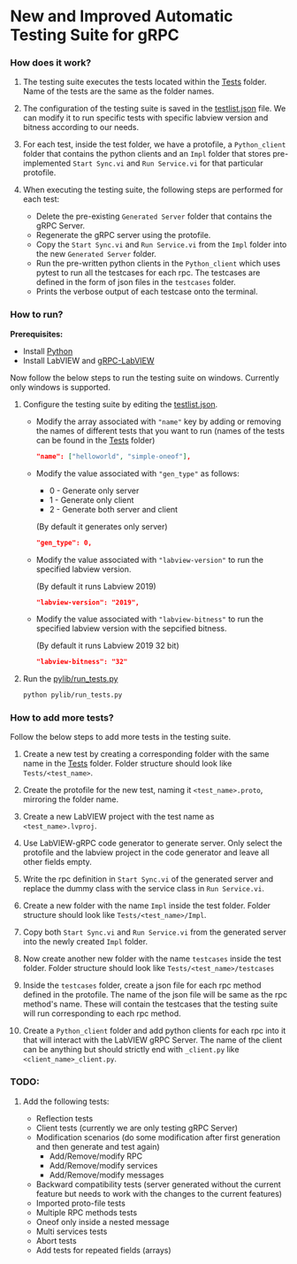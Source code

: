 # New and Improved Automatic Testing Suite for gRPC

### How does it work?

1. The testing suite executes the tests located within the [Tests](Tests/) folder. Name of the tests are the same as the folder names.

2. The configuration of the testing suite is saved in the [testlist.json](pylib/testlist.json) file. We can modify it to run specific tests with specific labview version and bitness according to our needs.

3. For each test, inside the test folder, we have a protofile, a `Python_client` folder that contains the python clients and an `Impl` folder that stores pre-implemented `Start Sync.vi` and `Run Service.vi` for that particular protofile.

4. When executing the testing suite, the following steps are performed for each test:
   - Delete the pre-existing `Generated Server` folder that contains the gRPC Server.
   - Regenerate the gRPC server using the protofile.
   - Copy the `Start Sync.vi` and `Run Service.vi` from the `Impl` folder into the new `Generated Server` folder.
   - Run the pre-written python clients in the `Python_client` which uses pytest to run all the testcases for each rpc. The testcases are defined in the form of json files in the `testcases` folder.
   - Prints the verbose output of each testcase onto the terminal.

### How to run?

**Prerequisites:**

- Install [Python](https://www.python.org/downloads/windows/)
- Install LabVIEW and [gRPC-LabVIEW](https://github.com/ni/grpc-labview/blob/master/docs/QuickStart.md#labview-grpc)

Now follow the below steps to run the testing suite on windows. Currently only windows is supported.

1. Configure the testing suite by editing the [testlist.json](pylib/testlist.json).

   - Modify the array associated with `"name"` key by adding or removing the names of different tests that you want to run (names of the tests can be found in the [Tests](Tests/) folder)

     ```json
     "name": ["helloworld", "simple-oneof"],
     ```

   - Modify the value associated with `"gen_type"` as follows:

     - 0 - Generate only server
     - 1 - Generate only client
     - 2 - Generate both server and client

     (By default it generates only server)

     ```json
     "gen_type": 0,
     ```

   - Modify the value associated with `"labview-version"` to run the specified labview version.

     (By default it runs Labview 2019)

     ```json
     "labview-version": "2019",
     ```

   - Modify the value associated with `"labview-bitness"` to run the specified labview version with the sepcified bitness.

     (By default it runs Labview 2019 32 bit)

     ```json
     "labview-bitness": "32"
     ```

2. Run the [pylib/run_tests.py](pylib/run_tests.py)

   ```bash
   python pylib/run_tests.py
   ```

### How to add more tests?

Follow the below steps to add more tests in the testing suite.

1. Create a new test by creating a corresponding folder with the same name in the [Tests](Tests/) folder. Folder structure should look like `Tests/<test_name>`.

2. Create the protofile for the new test, naming it `<test_name>.proto`, mirroring the folder name.

3. Create a new LabVIEW project with the test name as `<test_name>.lvproj`.

4. Use LabVIEW-gRPC code generator to generate server. Only select the protofile and the labview project in the code generator and leave all other fields empty.

5. Write the rpc definition in `Start Sync.vi` of the generated server and replace the dummy class with the service class in `Run Service.vi`.

6. Create a new folder with the name `Impl` inside the test folder. Folder structure should look like `Tests/<test_name>/Impl`.

7. Copy both `Start Sync.vi` and `Run Service.vi` from the generated server into the newly created `Impl` folder.

8. Now create another new folder with the name `testcases` inside the test folder. Folder structure should look like `Tests/<test_name>/testcases`

9. Inside the `testcases` folder, create a json file for each rpc method defined in the protofile. The name of the json file will be same as the rpc method's name. These will contain the testcases that the testing suite will run corresponding to each rpc method.

10. Create a `Python_client` folder and add python clients for each rpc into it that will interact with the LabVIEW gRPC Server. The name of the client can be anything but should strictly end with `_client.py` like `<client_name>_client.py`.

### TODO:

1. Add the following tests:

   - Reflection tests
   - Client tests (currently we are only testing gRPC Server)
   - Modification scenarios (do some modification after first generation and then generate and test again)
     - Add/Remove/modify RPC
     - Add/Remove/modify services
     - Add/Remove/modify messages
   - Backward compatibility tests (server generated without the current feature but needs to work with the changes to the current features)
   - Imported proto-file tests
   - Multiple RPC methods tests
   - Oneof only inside a nested message
   - Multi services tests
   - Abort tests
   - Add tests for repeated fields (arrays)
